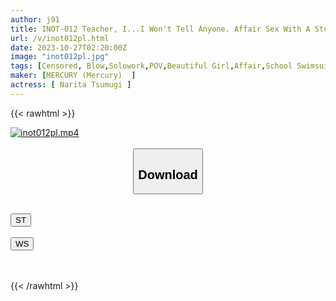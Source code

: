 ```yaml
---
author: j91
title: INOT-012 Teacher, I...I Won't Tell Anyone. Affair Sex With A Student After School. Many Sunsets With Youthful Skin, Firm Breasts, And A Tight, Fresh Vagina. Narita Tsumugi
url: /v/inot012pl.html
date: 2023-10-27T02:20:00Z
image: "inot012pl.jpg"
tags: [Censored, Blow,Solowork,POV,Beautiful Girl,Affair,School Swimsuit	]
maker: [MERCURY (Mercury)  ]
actress: [ Narita Tsumugi ]
---
```



{{< rawhtml >}}

<div class="video" data-videoid="ZzwmYkYOGvCwK7">
    <a href="javascript:;">
        <img src="https://my.j91.asia/v/inot012pl.jpg" width="WIDTH" height="HEIGHT" alt="inot012pl.mp4" loading="lazy">
    </a>
</div>

<script type="text/javascript" src="https://j91.asia/asset/on-demand-st.js"></script>

<br>
  <link rel="stylesheet" href="https://j91.asia/asset/bs5.css">
  
  <center>
  <button class="btn btn-primary" type="button" data-bs-toggle="collapse" data-bs-target=".multi-collapse" aria-expanded="false" aria-controls="multiCollapseExample1 multiCollapseExample2"><h2>Download</h2></button></center>
</p>
<div class="row">
  <div class="col">
    <div class="collapse multi-collapse" id="multiCollapseExample1">
      <div class="card card-body">
	      	      <br>
<div class="buttons">  
<a href="https://streamtape.to/v/ZzwmYkYOGvCwK7"><button class="btn-hover color-3"><i class="fa fa-download"></i> ST</button></a></div>
    </div>
  </div>
</div>
  <div class="col">
    <div class="collapse multi-collapse" id="multiCollapseExample2">
      <div class="card card-body">
	      <br>
<div class="buttons">
    <a href="https://wolfstream.tv/o1n1svk9b61s"><button class="btn-hover color-9"><i class="fa fa-download"></i> WS</button></a></div>
<br><br>
      </div>
    </div>
  </div>
</div>

{{< /rawhtml >}}